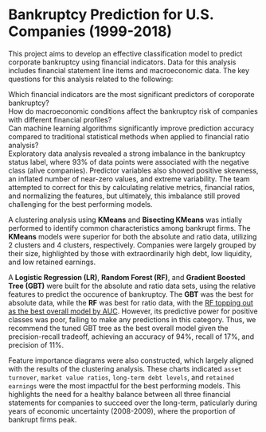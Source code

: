 # Bankruptcy Prediction for U.S. Companies (1999-2018)
This project aims to develop an effective classification model to predict corporate bankruptcy using financial indicators. Data for this analysis includes financial statement line items and macroeconomic data. The key questions for this analysis related to the following:  

Which financial indicators are the most significant predictors of coroporate bankruptcy?    
How do macroeconomic conditions affect the bankruptcy risk of companies with different financial profiles?    
Can machine learning algorithms significantly improve prediction accuracy compared to traditional statistical methods when applied to financial ratio analysis?  
Exploratory data analysis revealed a strong imbalance in the bankruptcy status label, where 93% of data points were associated with the negative class (alive companies). Predictor variables also showed positive skewness, an inflated number of near-zero values, and extreme variability. The team attempted to correct for this by calculating relative metrics, financial ratios, and normalizing the features, but ultimately, this imbalance still proved challenging for the best performing models.    

A clustering analysis using **KMeans** and **Bisecting KMeans** was intially performed to identify common characteristics among bankrupt firms. The **KMeans** models were superior for both the absolute and ratio data, utilizing 2 clusters and 4 clusters, respectively. Companies were largely grouped by their size, highlighted by those with extraordinarily high debt, low liquidity, and low retained earnings.  

A **Logistic Regression (LR)**, **Random Forest (RF)**, and **Gradient Boosted Tree (GBT)** were built for the absolute and ratio data sets, using the relative features to predict the occurence of bankruptcy. The **GBT** was the best for absolute data, while the **RF** was best for ratio data, with the <u>RF topping out as the best overall model by AUC</u>. However, its predictive power for positive classes was poor, failing to make any predictions in this category. Thus, we recommend the tuned GBT tree as the best overall model given the precision-recall tradeoff, achieving an accuracy of 94%, recall of 17%, and precision of 11%.  

Feature importance diagrams were also constructed, which largely aligned with the results of the clustering analysis. These charts indicated `asset turnover`, `market value ratios`, `long-term debt levels`, and `retained earnings` were the most impactful for the best performing models. This highlights the need for a healthy balance between all three financial statements for companies to succeed over the long-term, paticularly during years of economic uncertainty (2008-2009), where the proportion of bankrupt firms peak.
